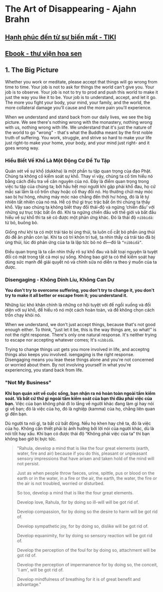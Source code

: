 # The Art of Disappearing - Ajahn Brahn
## [Hạnh phúc đến từ sự biến mất - TIKI](https://tiki.vn/hanh-phuc-den-tu-su-bien-mat-p7100487.html)
## [Ebook - thư viện hoa sen](https://thuvienhoasen.org/images/file/7YaOWW491AgQAEtH/nghe-thuat-bien-mat.pdf)

## 1. The Big Picture

Whether you work or meditate, please accept that things will go wrong from time to time. Your job is not to ask for things the world can't give you. Your job is to observe. Your job is not to try to prod and push this world to make it just the way you like it to be. Your job is to understand, accept, and let it go. The more you fight your body, your mind, your family, and the world, the more collateral damage you'll cause and the more pain you'll experience.

When we understand and stand back from our daily lives, we see the big picture. We see there's nothing wrong with the monastery, nothing wrong with us, nothing wrong with life. We understand that it's just the nature of the world to go "wrong" - that's what the Buddha meant by the first noble truth of suffering. You work, struggle, and strive so hard to make your life just right-to make your home, your body, and your mind just right- and it goes wrong way.

### Hiểu Biết Về Khổ Là Một Động Cơ Để Tu Tập

Quán xét về sự khổ (dukkha) là một phần tu tập quan trọng của đạo Phật. Chúng ta không cố kiểm soát sự khổ. Thay vì vậy, chúng ta cố tìm hiểu nó bằng cách điều tra về căn nguyên của nó. Đây là điểm quan trọng trong việc tu tập của chúng ta; bởi hầu hết mọi người khi gặp phải khổ đau, họ cứ mắc sai lầm là cố trốn chạy hoặc cố thay đổi nó. Họ thường chửi máy móc sao bị hư hỏng, nhưng máy móc nào chẳng đến thời hư hỏng, đó là lẽ tự nhiên tất nhiên của nó mà. Hễ có thứ gì trục trặc bất ổn thì chúng ta thấy khổ. Vậy sao chúng ta không biết thay đổi thái-độ và ngừng ‘chiến đấu’ với những sự trục trặc bất ổn đó. Khi ta ngừng chiến đấu với thế giới và bắt đầu hiểu về sự khổ thì ta sẽ có được một phản ứng khác. Đó là thái độ `nibbidā`: từ bỏ, buông bỏ.

Giống như khi ta có một trái táo bị úng thúi, ta luôn cố cắt bỏ phần úng thúi đó để ăn phần còn lại. Khi ta có trí khôn trí
tuệ, ta nhìn thấy cả trái táo đã bị úng thúi, lúc đó phản ứng của ta là lập tức bỏ nó đi—đó là `“nibbidā”`.

Điều quan trọng là ta cần nhìn thấy rõ sự khổ đau và bất toại nguyện là tuyệt đối có mặt trong tất cả mọi sự sống. Không bao giờ ta có thể kiểm soát hay dùng sức mạnh để giải quyết nó và chỉnh sửa nó diễn ra theo ý muốn của ta được. 

### Disengaging - Không Dính Líu, Không Can Dự

**You don't try to overcome suffering, you don't try to change it, you don't try to make it all better or escape from it; you understand it.**

Những lúc khó khăn chính là những cơ hội tuyệt vời để ngồi xuống và đối diện với sự khổ, để hiểu rõ nó một cách hoàn toàn, và để không chọn cách trốn chạy khỏi nó.

When we understand, we don't just accept things, because that's not good enough either. To think, "just let it be, this is the way things are, so what!" is not the right response. There's only one natural response. It's neither trying to escape nor accepting whatever comes; It's `nibbidā`.

Trying to change things ust gets you more involved in life, and acceptng things also keeps you involved. isengaging is the right response. Disengaging means you leae these things alone and you're not concerned or worried about them. By not involving yourself in what you're experiencing, you stand back from life.

### "Not My Business"

**Khi bạn quán xét về cuộc sống, bạn nhận ra nó hoàn toàn ngoài tầm kiểm soát. Và bất cứ thứ gì ngoài tầm kiểm soát của bạn thì đâu phải việc của bạn.** Việc của bạn không phải đi lo lắng về người khác đang làm gì hay nói gì về bạn; đó là việc của họ, đó là nghiệp (kamma) của họ, chẳng liên quan gì đến bạn.

Dù người ta nói gì, ta bất cử bất động. Nếu họ khen hay chê ta, đó là việc của họ. Không cần thiết phải bị ảnh hưởng bởi lời nói của người khác, dù là nói tốt hay xấu. Khi bạn có được thái độ “Không phải việc của ta” thì bạn không bao giờ bị bực tức.

>"Rahula, develop a mind that is like the four great elements (earth, water, fire and air) because if you do this, pleasant or unpleasant sensory impressions that have arisen and taken hold of the mind will not persist. 
>
>Just as when people throw faeces, urine, spittle, pus or blood on the earth or in the water, in a fire or the air, the earth, the water, the fire or the air is not troubled, worried or disturbed. 
>
>So too, develop a mind that is like the four great elements. 
>
>Develop love, Rahula, for by doing so ill-will will be got rid of. 
>
>Develop compassion, for by doing so the desire to harm will be got rid of. 
>
>Develop sympathetic joy, for by doing so, dislike will be got rid of. 
>
>Develop equanimity, for by doing so sensory reaction will be got rid of. 
>
>Develop the perception of the foul for by doing so, attachment will be got rid of. 
>
>Develop the perception of impermanence for by doing so, the conceit, 'I am', will be got rid of. 
>
>Develop mindfulness of breathing for it is of great benefit and advantage."

